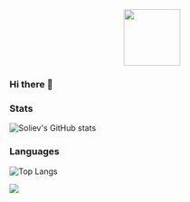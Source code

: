 <div id="header" align="center">
  <img src="https://media.giphy.com/media/M9gbBd9nbDrOTu1Mqx/giphy.gif" width="100"/>
</div>

### Hi there 👋


<!-- [![GitHub Streak](http://github-readme-streak-stats.herokuapp.com?user=soliev01&theme=dark&hide_border=true)](https://git.io/streak-stats) -->

### Stats
<!-- ![Soliev's GitHub stats](https://github-readme-stats.vercel.app/api?username=soliev01&show_icons=true&theme=transparent&hide=stars,issues,contribs) -->
![Soliev's GitHub stats](https://github-readme-stats.vercel.app/api?username=soliev01&show_icons=true&theme=transparent&hide=stars,issues,contribs&count_private=true)

### Languages
![Top Langs](https://github-readme-stats.vercel.app/api/top-langs/?username=soliev01&layout=compact&theme=transparent&count_private=true&langs_count=7)

<picture>
<source 
  srcset="https://github-readme-stats.vercel.app/api?username=soliev01&show_icons=true&theme=dark&hide=stars,issues,contribs&count_private=true"
  media="(prefers-color-scheme: dark)"
/>
<source
  srcset="https://github-readme-stats.vercel.app/api?username=soliev01&show_icons=true&hide=stars,issues,contribs&count_private=true"
  media="(prefers-color-scheme: light), (prefers-color-scheme: no-preference)"
/>
<img src="https://github-readme-stats.vercel.app/api?username=soliev01&show_icons=true&hide=stars,issues,contribs&count_private=true"/>
</picture>



<!--
**soliev01/soliev01** is a ✨ _special_ ✨ repository because its `README.md` (this file) appears on your GitHub profile.

Here are some ideas to get you started:

- 🔭 I’m currently working on ...
- 🌱 I’m currently learning ...
- 👯 I’m looking to collaborate on ...
- 🤔 I’m looking for help with ...
- 💬 Ask me about ...
- 📫 How to reach me: ...
- 😄 Pronouns: ...
- ⚡ Fun fact: ...
-->
